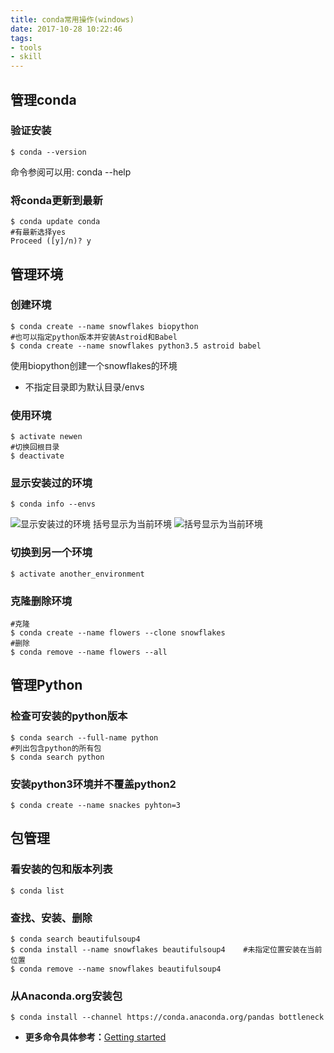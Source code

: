 ```yaml
---
title: conda常用操作(windows)
date: 2017-10-28 10:22:46
tags:
- tools 
- skill
---
```


## 管理conda
### 验证安装
```
$ conda --version
```
命令参阅可以用: conda --help
### 将conda更新到最新
```
$ conda update conda
#有最新选择yes
Proceed ([y]/n)? y
```
<!-- more -->
## 管理环境
### 创建环境
```
$ conda create --name snowflakes biopython
#也可以指定python版本并安装Astroid和Babel
$ conda create --name snowflakes python3.5 astroid babel
```
使用biopython创建一个snowflakes的环境
* 不指定目录即为默认目录/envs

### 使用环境
```
$ activate newen
#切换回根目录
$ deactivate
```
### 显示安装过的环境
```
$ conda info --envs
```
![显示安装过的环境](http://oxqn1kqf7.bkt.clouddn.com/17-10-28/22089148.jpg)
括号显示为当前环境
![括号显示为当前环境](http://oxqn1kqf7.bkt.clouddn.com/17-10-28/43734134.jpg)
### 切换到另一个环境
```
$ activate another_environment
```
### 克隆删除环境
```
#克隆
$ conda create --name flowers --clone snowflakes
#删除
$ conda remove --name flowers --all
```
## 管理Python
### 检查可安装的python版本
```
$ conda search --full-name python
#列出包含python的所有包
$ conda search python
```
### 安装python3环境并不覆盖python2
```
$ conda create --name snackes pyhton=3
```
## 包管理
### 看安装的包和版本列表
```
$ conda list
```
### 查找、安装、删除
```
$ conda search beautifulsoup4
$ conda install --name snowflakes beautifulsoup4    #未指定位置安装在当前位置
$ conda remove --name snowflakes beautifulsoup4
```
### 从Anaconda.org安装包
```
$ conda install --channel https://conda.anaconda.org/pandas bottleneck
```

* **更多命令具体参考：**[Getting started](https://conda.io/docs/user-guide/tasks/view-command-line-help.html)
